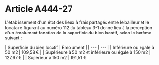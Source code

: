 # Article A444-27

L'établissement d'un état des lieux à frais partagés entre le bailleur et le locataire figurant au numéro 112 du tableau 3-1 donne lieu à la perception d'un émolument fonction de la superficie du bien locatif, selon le barème suivant :

| Superficie du bien locatif |
Emolument |
| --- | --- |
|
Inférieure ou égale à 50 m2 |
109,58 € |
|
Supérieure à 50 m2 et inférieure ou égale à 150 m2 |
127,67 € |
|
Supérieur à 150 m2 |
191,51 € |
